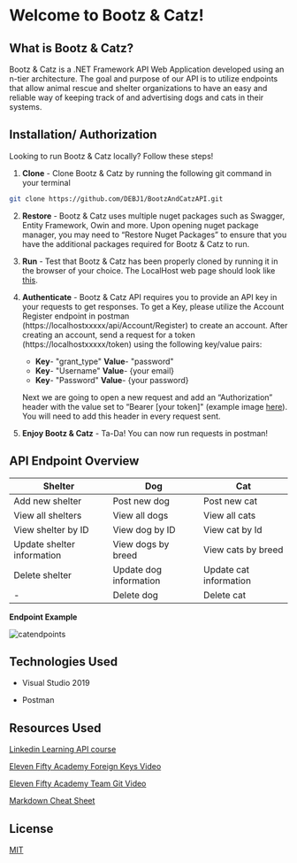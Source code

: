 # Welcome to Bootz & Catz!

## What is Bootz & Catz?
Bootz & Catz is a .NET Framework API Web Application developed using an n-tier architecture. The goal and purpose of our API is to utilize endpoints that allow animal rescue and shelter organizations to have an easy and reliable way of keeping track of and advertising dogs and cats in their systems. 



## Installation/ Authorization

Looking to run Bootz & Catz locally? Follow these steps!

1. **Clone** - Clone Bootz & Catz by running the following git command in your terminal 

 ```bash
 git clone https://github.com/DEBJ1/BootzAndCatzAPI.git
 ```
2. **Restore** - Bootz & Catz uses multiple nuget packages such as Swagger, Entity Framework, Owin and more. Upon opening nuget package manager, you may need to “Restore Nuget Packages” to ensure that you have the additional packages required for Bootz & Catz to run.

3. **Run** - Test that Bootz & Catz has been properly cloned by running it in the browser of your choice. The LocalHost web page should look like [this](https://imgur.com/a/RiALhvt).

4. **Authenticate** - Bootz & Catz API requires you to provide an API key in your requests to get responses. To get a Key, please utilize the Account Register endpoint in postman (https://localhostxxxxx/api/Account/Register) to create an account. After creating an account, send a request for a token (https://localhostxxxxx/token) using the following key/value pairs: 
    - **Key**- "grant_type" **Value**- "password"
    - **Key**- "Username" **Value**- {your email}
    - **Key**- "Password" **Value**- {your password}

    Next we are going to open a new request and add an “Authorization” header with the value set to “Bearer [your token]" (example image [here](https://imgur.com/a/xLftHNt)).       You  will need to add this header in every request sent.

 5. **Enjoy Bootz & Catz** - Ta-Da! You can now run requests in postman!




## API Endpoint Overview

**Shelter** | **Dog** | **Cat**
------------ | ------------- | -------------
 Add new shelter| Post new dog | Post new cat
View all shelters | View all dogs | View all cats
View shelter by ID | View dog by ID | View cat by Id
Update shelter information | View dogs by breed | View cats by breed
Delete shelter | Update dog information | Update cat information
-| Delete dog | Delete cat

**Endpoint Example**

![catendpoints](https://user-images.githubusercontent.com/74275900/109755840-c129bd80-7bb4-11eb-91c7-4006f1bc33b5.PNG)

## Technologies Used
- Visual Studio 2019

- Postman

## Resources Used
[Linkedin Learning API course](https://www.linkedin.com/learning-login/share?forceAccount=false&redirect=https%3A%2F%2Fwww.linkedin.com%2Flearning%2Fbuilding-web-apis-with-asp-dot-net-web-api-2-2-2%3Ftrk%3Dshare_ent_url%26shareId%3Dyc3jvv3VS2y%252BKeRo%252F761PA%253D%253D&account=100110546)

[Eleven Fifty Academy Foreign Keys Video](https://youtu.be/tvq9U4K2p-s)

[Eleven Fifty Academy Team Git Video](https://youtu.be/2MAqwBwWmXs)

[Markdown Cheat Sheet](https://wordpress.com/support/markdown-quick-reference/)


## License
[MIT](https://choosealice)
